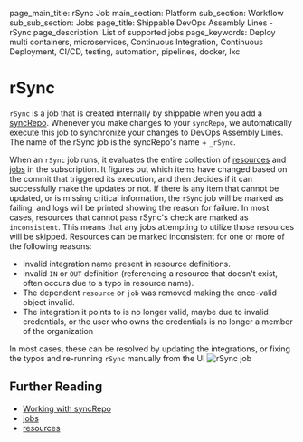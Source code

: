 page_main_title: rSync Job
main_section: Platform
sub_section: Workflow
sub_sub_section: Jobs
page_title: Shippable DevOps Assembly Lines - rSync
page_description: List of supported jobs
page_keywords: Deploy multi containers, microservices, Continuous Integration, Continuous Deployment, CI/CD, testing, automation, pipelines, docker, lxc


# rSync

`rSync` is a job that is created internally by shippable when you add a [syncRepo](/platform/workflow/resource/syncrepo/). Whenever you make changes to your `syncRepo`, we automatically execute this job to synchronize your changes to DevOps Assembly Lines. The name of the rSync job is the syncRepo's name + `_rSync`.

When an `rSync` job runs, it evaluates the entire collection of [resources](/platform/workflow/resource/overview) and [jobs](/platform/workflow/job/overview) in the subscription.  It figures out which items have changed based on the commit that triggered its execution, and then decides if it can successfully make the updates or not.  If there is any item that cannot be updated, or is missing critical information, the `rSync` job will be marked as failing, and logs will be printed showing the reason for failure.  In most cases, resources that cannot pass rSync's check are marked as `inconsistent`.  This means that any jobs attempting to utilize those resources will be skipped.  Resources can be marked inconsistent for one or more of the following reasons:

  *  Invalid integration name present in resource definitions.
  *  Invalid `IN` or `OUT` definition (referencing a resource that doesn't exist, often occurs due to a typo in resource name).
  *  The dependent `resource` or `job` was removed making the once-valid object invalid.
  *  The integration it points to is no longer valid, maybe due to invalid credentials, or the user who owns the credentials is no longer a member of the organization

In most cases, these can be resolved by updating the integrations, or fixing the typos and re-running `rSync` manually from the UI
	<img src="/images/platform/jobs/rSync/rsync-job.png" alt="rSync job">

## Further Reading
* [Working with syncRepo](/platform/tutorial/workflow/crud-syncrepo)
* [jobs](/platform/workflow/job/overview)
* [resources](/platform/workflow/resource/overview)
